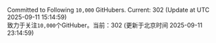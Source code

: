 Committed to Following `10,000` GitHubers. Current: <!-- FOLLOWING_COUNT -->302<!-- FOLLOWING_COUNT --> (Update at UTC <!-- LAST_UPDATED -->2025-09-11 15:14:59<!-- LAST_UPDATED -->)<br>
致力于关注`10,000`个GitHuber。当前：<!-- FOLLOWING_COUNT -->302<!-- FOLLOWING_COUNT --> (更新于北京时间 <!-- LAST_UPDATED_CST -->2025-09-11 23:14:59<!-- LAST_UPDATED_CST -->)
